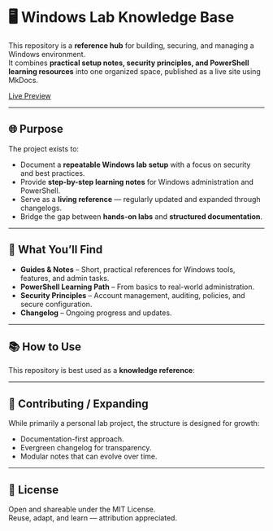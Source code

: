 # 🖥️ Windows Lab Knowledge Base

This repository is a **reference hub** for building, securing, and managing a Windows environment.  
It combines **practical setup notes, security principles, and PowerShell learning resources** into one organized space, published as a live site using MkDocs.

[Live Preview]("https://sammy-john.github.io/windows11-powershell-lab/")

---

## 🌐 Purpose

The project exists to:
- Document a **repeatable Windows lab setup** with a focus on security and best practices.  
- Provide **step-by-step learning notes** for Windows administration and PowerShell.  
- Serve as a **living reference** — regularly updated and expanded through changelogs.  
- Bridge the gap between **hands-on labs** and **structured documentation**.  

---

## 📖 What You’ll Find

- **Guides & Notes** – Short, practical references for Windows tools, features, and admin tasks.  
- **PowerShell Learning Path** – From basics to real-world administration.  
- **Security Principles** – Account management, auditing, policies, and secure configuration.  
- **Changelog** – Ongoing progress and updates.  

---

## 📚 How to Use

This repository is best used as a **knowledge reference**:


---

## 📝 Contributing / Expanding

While primarily a personal lab project, the structure is designed for growth:  
- Documentation-first approach.  
- Evergreen changelog for transparency.  
- Modular notes that can evolve over time.  

---

## 📜 License

Open and shareable under the MIT License.  
Reuse, adapt, and learn — attribution appreciated.  

